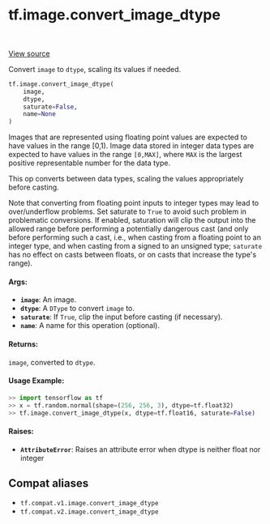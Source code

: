 <div itemscope itemtype="http://developers.google.com/ReferenceObject">
<meta itemprop="name" content="tf.image.convert_image_dtype" />
<meta itemprop="path" content="Stable" />
</div>

# tf.image.convert_image_dtype

<!-- Insert buttons and diff -->

<table class="tfo-notebook-buttons tfo-api" align="left">
</table>

<a target="_blank" href="/code/stable/tensorflow/python/ops/image_ops_impl.py">View source</a>



Convert `image` to `dtype`, scaling its values if needed.

``` python
tf.image.convert_image_dtype(
    image,
    dtype,
    saturate=False,
    name=None
)
```



<!-- Placeholder for "Used in" -->

Images that are represented using floating point values are expected to have
values in the range [0,1). Image data stored in integer data types are
expected to have values in the range `[0,MAX]`, where `MAX` is the largest
positive representable number for the data type.

This op converts between data types, scaling the values appropriately before
casting.

Note that converting from floating point inputs to integer types may lead to
over/underflow problems. Set saturate to `True` to avoid such problem in
problematic conversions. If enabled, saturation will clip the output into the
allowed range before performing a potentially dangerous cast (and only before
performing such a cast, i.e., when casting from a floating point to an integer
type, and when casting from a signed to an unsigned type; `saturate` has no
effect on casts between floats, or on casts that increase the type's range).

#### Args:


* <b>`image`</b>: An image.
* <b>`dtype`</b>: A `DType` to convert `image` to.
* <b>`saturate`</b>: If `True`, clip the input before casting (if necessary).
* <b>`name`</b>: A name for this operation (optional).


#### Returns:

`image`, converted to `dtype`.



#### Usage Example:

```python
>> import tensorflow as tf
>> x = tf.random.normal(shape=(256, 256, 3), dtype=tf.float32)
>> tf.image.convert_image_dtype(x, dtype=tf.float16, saturate=False)
```



#### Raises:


* <b>`AttributeError`</b>: Raises an attribute error when dtype is neither
float nor integer

## Compat aliases

* `tf.compat.v1.image.convert_image_dtype`
* `tf.compat.v2.image.convert_image_dtype`

